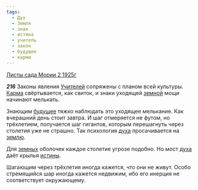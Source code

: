 ```yaml
---
tags:
  - Дух
  - Земля
  - знак
  - истина
  - учитель
  - закон
  - будущее
  - карма
---
```


[Листы сада Мории 2 1925г](/agni/1925)

___216___
Законы явления [Учителей](/tag/#учитель) сопряжены с планом всей культуры. [Карма](/tag/#карма) свёртывается, как свиток, и знаки уходящей [земной](/tag/#Земля) мощи начинают мелькать.   

Знающим [будущее](/tag/#будущее) тяжко наблюдать это уходящее мелькание. Как вчерашний день стоит завтра. И шаг отмеряется не футом, но трёхлетием, получается шаг гигантов, которым перешагнуть через столетия уже не страшно. Так психология [духа](/tag/#Дух) просачивается на [землю](/tag/#Земля).   

Для [земных](/tag/#Земля) оболочек каждое столетие угрозе подобно. Но мост [духа](/tag/#Дух) даёт крылья [истины](/tag/#истина).   

Шагающим через трёхлетия иногда кажется, что они не живут. Особо стремящийся шар иногда кажется недвижим, ибо его инерция не соответствует окружающему.   

